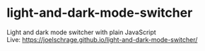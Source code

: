 # light-and-dark-mode-switcher

Light and dark mode switcher with plain JavaScript<br />
Live: https://joelschrage.github.io/light-and-dark-mode-switcher/
